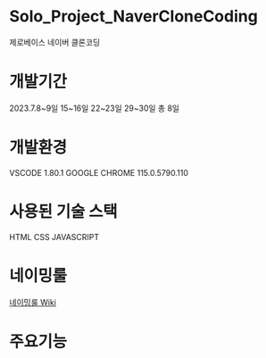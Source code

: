 # Solo_Project_NaverCloneCoding
제로베이스 네이버 클론코딩
# 개발기간
2023.7.8~9일 15~16일 22~23일 29~30일 총 8일
# 개발환경
VSCODE 1.80.1
GOOGLE CHROME 115.0.5790.110

# 사용된 기술 스택
HTML
CSS
JAVASCRIPT
# 네이밍룰
[네이밍룰 Wiki](https://github.com/wkjproject/personal/wiki/Naming-Rule)
# 주요기능
